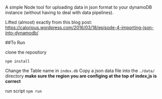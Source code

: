A simple Node tool for uploading data in json format to your dynamoDB instance (without having to deal with data pipelines).

Lifted (almost) exactly from this blog post:
https://calorious.wordpress.com/2016/03/18/episode-4-importing-json-into-dynamodb/

##To Run

clone the repository

`npm install`

Change the Table name in `index.db`
Copy a json data file into the `./data/` directory
**make sure the region you are configing at the top of index,js is correct**

run script `npm run`
